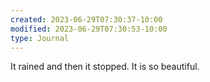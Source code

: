 ```yaml
---
created: 2023-06-29T07:30:37-10:00
modified: 2023-06-29T07:30:53-10:00
type: Journal
---
```


It rained and then it stopped. It is so beautiful.
